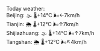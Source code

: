 Today weather:  
Beijing: 🌫  🌡️+14°C 🌬️←7km/h  
Tianjin: 🌦   🌡️+12°C 🌬️↑7km/h  
Shijiazhuang: 🌫  🌡️+14°C 🌬️↑7km/h  
Tangshan: 🌦   🌡️+12°C 🌬️↖4km/h  
